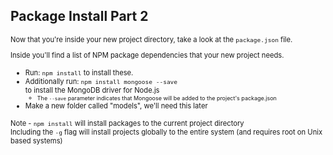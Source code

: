<style>
  blockquote p { font-size: 0.5em !important; }
  li { font-size: 0.8em !important; }
  p { font-size: 0.8em !important; }
</style>

##  Package Install Part 2

Now that you're inside your new project directory, take a look at the ` package.json ` file.

Inside you'll find a list of NPM package dependencies that your new project needs.  

- Run: ` npm install ` to install these.
- Additionally run: 
` npm install mongoose --save `   
to install the MongoDB driver for Node.js 
  - The ` --save ` parameter indicates that Mongoose will be added to the project's package.json
- Make a new folder called "models", we'll need this later

> 
Note - ` npm install ` will install packages to the current project directory  
Including the ` -g ` flag will install projects globally to the entire system (and requires root on Unix based systems)